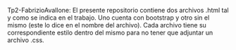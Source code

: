 Tp2-FabrizioAvallone:
El presente repositorio contiene dos archivos .html tal y como se indica en el trabajo. Uno cuenta con bootstrap y otro sin el mismo (este lo dice en el nombre del archivo). Cada archivo tiene su correspondiente estilo dentro del mismo para no tener que adjuntar un archivo .css.
